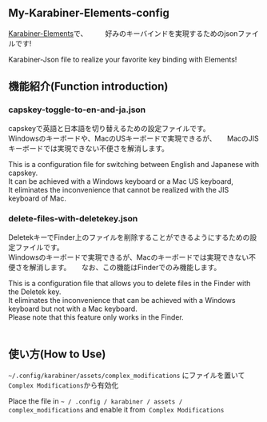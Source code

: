 ## My-Karabiner-Elements-config

[Karabiner-Elements](https://karabiner-elements.pqrs.org/)で、  　　
好みのキーバインドを実現するためのjsonファイルです!　　

Karabiner-Json file to realize your favorite key binding with Elements!

## 機能紹介(Function introduction)

### capskey-toggle-to-en-and-ja.json

capskeyで英語と日本語を切り替えるための設定ファイルです。  
Windowsのキーボードや、MacのUSキーボードで実現できるが、  　
MacのJISキーボードでは実現できない不便さを解消します。  

This is a configuration file for switching between English and Japanese with capskey.  
It can be achieved with a Windows keyboard or a Mac US keyboard,  
It eliminates the inconvenience that cannot be realized with the JIS keyboard of Mac.  

### delete-files-with-deletekey.json

DeletekキーでFinder上のファイルを削除することができるようにするための設定ファイルです。  
Windowsのキーボードで実現できるが、Macのキーボードでは実現できない不便さを解消します。  　
なお、この機能はFinderでのみ機能します。  

This is a configuration file that allows you to delete files in the Finder with the Deletek key.  
It eliminates the inconvenience that can be achieved with a Windows keyboard but not with a Mac keyboard.  
Please note that this feature only works in the Finder.  
　
## 使い方(How to Use)

`~/.config/karabiner/assets/complex_modifications` にファイルを置いて`Complex Modifications`から有効化


Place the file in `~ / .config / karabiner / assets / complex_modifications` and enable it from` Complex Modifications`

